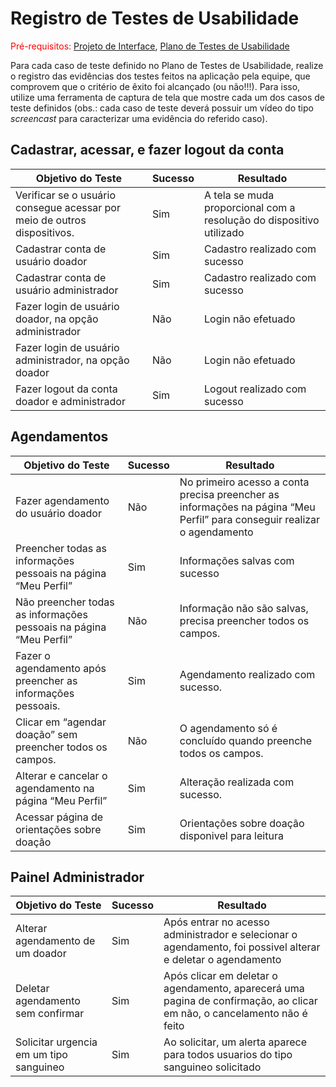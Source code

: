 # Registro de Testes de Usabilidade

<span style="color:red">Pré-requisitos: <a href="3-Projeto de Interface.md"> Projeto de Interface</a></span>, <a href="10-Plano de Testes de Usabilidade.md"> Plano de Testes de Usabilidade</a>

Para cada caso de teste definido no Plano de Testes de Usabilidade, realize o registro das evidências dos testes feitos na aplicação pela equipe, que comprovem que o critério de êxito foi alcançado (ou não!!!). Para isso, utilize uma ferramenta de captura de tela que mostre cada um dos casos de teste definidos (obs.: cada caso de teste deverá possuir um vídeo do tipo _screencast_ para caracterizar uma evidência do referido caso).

## Cadastrar, acessar, e fazer logout da conta 
|Objetivo do Teste    | Sucesso | Resultado |
|------|-----------------------------------------|----|
| Verificar se o usuário consegue acessar por meio de outros dispositivos. |Sim | A tela se muda proporcional com a resolução do dispositivo utilizado|
| Cadastrar conta de usuário doador | Sim | Cadastro realizado com sucesso |
| Cadastrar conta de usuário administrador | Sim | Cadastro realizado com sucesso |
| Fazer login de usuário doador, na opção administrador | Não | Login não efetuado |
| Fazer login de usuário administrador, na opção doador | Não | Login não efetuado |
| Fazer logout da conta doador e administrador | Sim | Logout realizado com sucesso |

## Agendamentos 
|Objetivo do Teste    | Sucesso | Resultado |
|------|-----------------------------------------|----|
|Fazer agendamento do usuário doador |Não| No primeiro acesso a conta precisa preencher as informações na página “Meu Perfil” para conseguir realizar o agendamento| 
| Preencher todas as informações pessoais na página “Meu Perfil” | Sim | Informações salvas com sucesso |
| Não preencher todas as informações pessoais na página “Meu Perfil” | Não | Informação não são salvas, precisa preencher todos os campos.
| Fazer o agendamento após preencher as informações pessoais. | Sim | Agendamento realizado com sucesso. |
| Clicar em “agendar doação” sem preencher todos os campos. | Não | O agendamento só é concluído quando preenche todos os campos. | 
| Alterar e cancelar o agendamento na página “Meu Perfil” | Sim | Alteração realizada com sucesso. |
| Acessar página de orientações sobre doação | Sim | Orientações sobre doação disponivel para leitura | 

## Painel Administrador 
|Objetivo do Teste    | Sucesso | Resultado |
|------|-----------------------------------------|----|
|Alterar agendamento de um doador |Sim| Após entrar no acesso administrador e selecionar o agendamento, foi possivel alterar e deletar o agendamento|
|Deletar agendamento sem confirmar |Sim| Após clicar em deletar o agendamento, aparecerá uma pagina de confirmação, ao clicar em não, o cancelamento não é feito| 
|Solicitar urgencia em um tipo sanguineo |Sim| Ao solicitar, um alerta aparece para todos usuarios do tipo sanguineo solicitado| 
